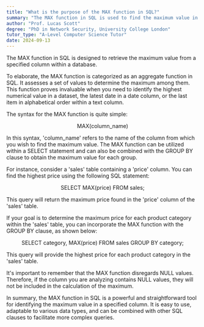 ```yaml
---
title: "What is the purpose of the MAX function in SQL?"
summary: "The MAX function in SQL is used to find the maximum value in a specified column of a database."
author: "Prof. Lucas Scott"
degree: "PhD in Network Security, University College London"
tutor_type: "A-Level Computer Science Tutor"
date: 2024-09-13
---
```


The MAX function in SQL is designed to retrieve the maximum value from a specified column within a database.

To elaborate, the MAX function is categorized as an aggregate function in SQL. It assesses a set of values to determine the maximum among them. This function proves invaluable when you need to identify the highest numerical value in a dataset, the latest date in a date column, or the last item in alphabetical order within a text column.

The syntax for the MAX function is quite simple: 

$$
\text{MAX(column\_name)}
$$

In this syntax, 'column_name' refers to the name of the column from which you wish to find the maximum value. The MAX function can be utilized within a SELECT statement and can also be combined with the GROUP BY clause to obtain the maximum value for each group.

For instance, consider a 'sales' table containing a 'price' column. You can find the highest price using the following SQL statement:

$$
\text{SELECT MAX(price) FROM sales;}
$$

This query will return the maximum price found in the 'price' column of the 'sales' table.

If your goal is to determine the maximum price for each product category within the 'sales' table, you can incorporate the MAX function with the GROUP BY clause, as shown below:

$$
\text{SELECT category, MAX(price) FROM sales GROUP BY category;}
$$

This query will provide the highest price for each product category in the 'sales' table.

It's important to remember that the MAX function disregards NULL values. Therefore, if the column you are analyzing contains NULL values, they will not be included in the calculation of the maximum.

In summary, the MAX function in SQL is a powerful and straightforward tool for identifying the maximum value in a specified column. It is easy to use, adaptable to various data types, and can be combined with other SQL clauses to facilitate more complex queries.
    